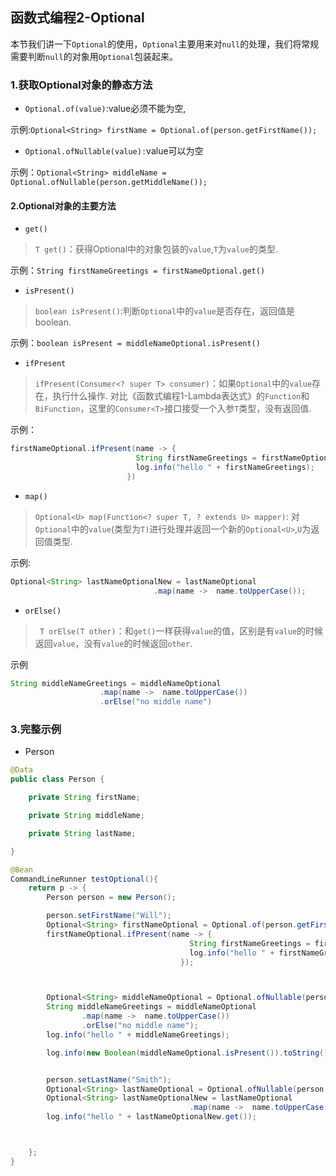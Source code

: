 ## 函数式编程2-Optional

本节我们讲一下`Optional`的使用，`Optional`主要用来对`null`的处理，我们将常规需要判断`null`的对象用`Optional`包装起来。

### 1.获取Optional对象的静态方法

- `Optional.of(value)`:value必须不能为空,

示例:`Optional<String> firstName = Optional.of(person.getFirstName());`

- `Optional.ofNullable(value):`value可以为空

示例：`Optional<String> middleName = Optional.ofNullable(person.getMiddleName());`

#### 2.Optional对象的主要方法

- `get()`
> `T get()`：获得Optional中的对象包装的`value`,`T`为`value`的类型.

示例：`String firstNameGreetings = firstNameOptional.get()`


- `isPresent()`
> `boolean isPresent()`:判断`Optional`中的`value`是否存在，返回值是boolean.

示例：`boolean isPresent = middleNameOptional.isPresent()`

- `ifPresent`
>`ifPresent(Consumer<? super T> consumer)`：如果`Optional`中的`value`存在，执行什么操作.
对比《函数式编程1-Lambda表达式》的`Function`和`BiFunction`，这里的`Consumer<T>`接口接受一个入参`T`类型，没有返回值.

示例：

``` java
firstNameOptional.ifPresent(name -> {
                            String firstNameGreetings = firstNameOptional.get().toUpperCase();
                            log.info("hello " + firstNameGreetings);
                          })

```


- `map()`
>`Optional<U> map(Function<? super T, ? extends U> mapper)`: 对`Optional`中的`value`(类型为`T)`进行处理并返回一个新的`Optional<U>`,`U`为返回值类型.

示例:

``` java
Optional<String> lastNameOptionalNew = lastNameOptional
								.map(name ->  name.toUpperCase());

```

- `orElse()`

>` T orElse(T other)`：和`get()`一样获得`value`的值，区别是有`value`的时候返回`value`，没有`value`的时候返回`other`.

示例

``` java
String middleNameGreetings = middleNameOptional
					.map(name ->  name.toUpperCase())
					.orElse("no middle name")

```

### 3.完整示例

- Person

``` java
@Data
public class Person {

    private String firstName;

    private String middleName;

    private String lastName;

}

```

``` java
@Bean
CommandLineRunner testOptional(){
    return p -> {
        Person person = new Person();

        person.setFirstName("Will");
        Optional<String> firstNameOptional = Optional.of(person.getFirstName());
        firstNameOptional.ifPresent(name -> {
                                        String firstNameGreetings = firstNameOptional.get().toUpperCase();
                                        log.info("hello " + firstNameGreetings);
                                      });



        Optional<String> middleNameOptional = Optional.ofNullable(person.getMiddleName());
        String middleNameGreetings = middleNameOptional
                .map(name ->  name.toUpperCase())
                .orElse("no middle name");
        log.info("hello " + middleNameGreetings);

        log.info(new Boolean(middleNameOptional.isPresent()).toString());


        person.setLastName("Smith");
        Optional<String> lastNameOptional = Optional.ofNullable(person.getLastName());
        Optional<String> lastNameOptionalNew = lastNameOptional
                                        .map(name ->  name.toUpperCase());
        log.info("hello " + lastNameOptionalNew.get());



    };
}

```